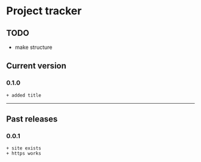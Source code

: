 # Project tracker
## TODO
- make structure
## Current version
### 0.1.0
```
+ added title

```
---
## Past releases
### 0.0.1
```
+ site exists
+ https works
```